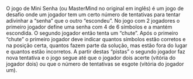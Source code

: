 O jogo de Mini Senha (ou MasterMind no original em inglês) é um jogo de desafio onde um jogador tem um certo número de tentativas para tentar adivinhar a “senha” que o outro “escondeu”. No jogo com 2 jogadores o primeiro jogador define uma senha com 4 de 6 símbolos e a mantém escondida. O segundo jogador então tenta um “chute”. Após o primeiro “chute” o primeiro jogador deve indicar quantos símbolos estão corretos e na posição certa, quantos fazem parte da solução, mas estão fora do lugar e quantos estão incorretos. A partir destas “pistas” o segundo jogador faz nova tentativa e o jogo segue até que o jogador dois acerte (vitória do jogador dois) ou que o número de tentativas se esgote (vitória do jogador um).
